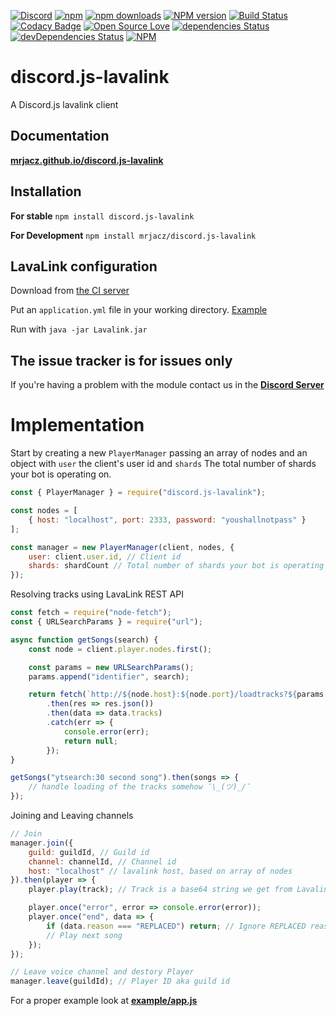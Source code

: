 [![Discord](https://discordapp.com/api/guilds/412180910587379712/embed.png)](https://discord.gg/QJnGhnn)
[![npm](https://img.shields.io/npm/v/npm.svg)](https://www.npmjs.com/package/discord.js-lavalink)
[![npm downloads](https://img.shields.io/npm/dt/discord.js-lavalink.svg?maxAge=3600)](https://www.npmjs.com/package/discord.js-lavalink)
[![NPM version](https://badge.fury.io/js/discord.js-lavalink.svg)](http://badge.fury.io/js/discord.js-lavalink)
[![Build Status](https://travis-ci.org/MrJacz/discord.js-lavalink.svg?branch=master)](https://travis-ci.org/MrJacz/discord.js-lavalink)
[![Codacy Badge](https://api.codacy.com/project/badge/Grade/b50839d781c24a94a4e1c17342a147bd)](https://www.codacy.com/app/MrJacz/discord.js-lavalink?utm_source=github.com&amp;utm_medium=referral&amp;utm_content=MrJacz/discord.js-lavalink&amp;utm_campaign=Badge_Grade)
[![Open Source Love](https://badges.frapsoft.com/os/mit/mit.svg?v=102)](https://github.com/ellerbrock/open-source-badge/)
[![dependencies Status](https://david-dm.org/mrjacz/discord.js-lavalink/status.svg)](https://david-dm.org/mrjacz/discord.js-lavalink)
[![devDependencies Status](https://david-dm.org/mrjacz/discord.js-lavalink/dev-status.svg)](https://david-dm.org/mrjacz/discord.js-lavalink?type=dev)
[![NPM](https://nodei.co/npm/discord.js-lavalink.png?downloads=true&downloadRank=true&stars=true)](https://nodei.co/npm/discord.js-lavalink/)

# discord.js-lavalink
A Discord.js lavalink client

## Documentation
[**mrjacz.github.io/discord.js-lavalink**](https://mrjacz.github.io/discord.js-lavalink/)

## Installation

**For stable**
```npm install discord.js-lavalink```

**For Development**
```npm install mrjacz/discord.js-lavalink```

## LavaLink configuration
Download from [the CI server](https://ci.fredboat.com/viewLog.html?buildId=lastSuccessful&buildTypeId=Lavalink_Build&tab=artifacts&guest=1)

Put an `application.yml` file in your working directory. [Example](https://github.com/Frederikam/Lavalink/blob/master/LavalinkServer/application.yml.example)

Run with `java -jar Lavalink.jar`

## The issue tracker is for issues only
If you're having a problem with the module contact us in the [**Discord Server**](https://discord.gg/QJnGhnn)

# Implementation
Start by creating a new `PlayerManager` passing an array of nodes and an object with `user` the client's user id and `shards` The total number of shards your bot is operating on.

```javascript
const { PlayerManager } = require("discord.js-lavalink");

const nodes = [
    { host: "localhost", port: 2333, password: "youshallnotpass" }
];

const manager = new PlayerManager(client, nodes, {
    user: client.user.id, // Client id
    shards: shardCount // Total number of shards your bot is operating on
});
```
Resolving tracks using LavaLink REST API
```javascript
const fetch = require("node-fetch");
const { URLSearchParams } = require("url");

async function getSongs(search) {
    const node = client.player.nodes.first();

    const params = new URLSearchParams();
    params.append("identifier", search);

    return fetch(`http://${node.host}:${node.port}/loadtracks?${params.toString()}`, { headers: { Authorization: node.password } })
        .then(res => res.json())
        .then(data => data.tracks)
        .catch(err => {
            console.error(err);
            return null;
        });
}

getSongs("ytsearch:30 second song").then(songs => {
    // handle loading of the tracks somehow ¯\_(ツ)_/¯
});
```
Joining and Leaving channels
```javascript
// Join
manager.join({
    guild: guildId, // Guild id
    channel: channelId, // Channel id
    host: "localhost" // lavalink host, based on array of nodes
}).then(player => {
    player.play(track); // Track is a base64 string we get from Lavalink REST API

    player.once("error", error => console.error(error));
    player.once("end", data => {
        if (data.reason === "REPLACED") return; // Ignore REPLACED reason to prevent skip loops
        // Play next song
    });
});

// Leave voice channel and destory Player
manager.leave(guildId); // Player ID aka guild id
```

For a proper example look at [**example/app.js**](https://github.com/MrJacz/discord.js-lavalink/blob/master/example/app.js)
